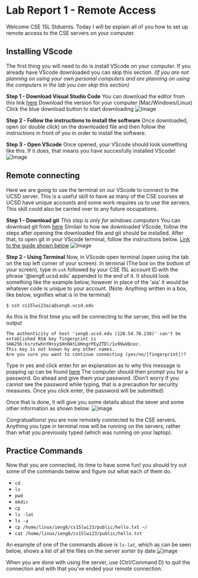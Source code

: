 # Lab Report 1 - Remote Access 

Welcome CSE 15L Stduents. Today I will be explain all of you how to set up remote access to the CSE servers on your computer. 

## Installing VScode
The first thing you will need to do is install VScode on your computer. If you already have VScode downloaded you can skip this section. 
*(If you are not planning on using your own personal computers and are planning on using the computers in the lab you can skip this section)*

**Step 1 - Download Visual Studio Code**
    You can download the editor from this link [here](https://code.visualstudio.com/)
    Download the version for your computer (Mac/Windows/Linux)
    Click the blue download button to start downloading
    ![Image](https://jaivd.github.io/Lab-Reports/Screenshot%202023-01-12%20153541.png)
    
**Step 2 - Follow the instructions to install the software**
    Once downloaded, open (or double click) on the downloaded file and then follow the instructions in front of you in order to install the software.
    
**Step 3 - Open VScode**
    Once opened, your VScode should look something like this. If it does, that means you have succesfully installed VScode!
    ![Image](https://jaivd.github.io/Lab-Reports/Screenshot%202023-01-13%20145439.png)

## Remote connecting
  Here we are going to use the terminal on our VScode to connect to the UCSD server. 
  This is a useful skill to have as many of the CSE courses at UCSD have unique accounts and some work requires us to use the servers. 
  This skill could also be carried over to any future occupations. 
    
**Step 1 - Download git**
    *This step is only for windows computers*
    You can download git from [here](https://gitforwindows.org/)
    Similair to how we downloaded VScode, follow the steps after opening the downloaded file and git should be installed. 
    After that, to open git in your VScode terminal, follow the instructions below. 
    [Link to the guide shown below](https://stackoverflow.com/questions/42606837/how-do-i-use-bash-on-windows-from-the-visual-studio-code-integrated-terminal/50527994#50527994)
    ![Image](https://jaivd.github.io/Lab-Reports/Stackoverflow.png)
    
**Step 2 - Using Terminal** 
    Now, in VScode open terminal (open using the tab on the top left corner of your screen). In terminal (The box on the bottom of your screen), type in `ssh` followed by your CSE 15L account ID with the phrase '@ieng6.ucsd.edu' appended to the end of it. It should look something like the example below, however in place of the 'aia' it would be whatever code is unique to your account. (Note: Anything written in a box, like below, signifies what is in the terminal)
  ```
  $ ssh cs15lwi23aia@ieng6.ucsd.edu
  ```
    
  As this is the first time you will be connecting to the server, this will be the output
  ```
  The authenticity of host 'ieng6.ucsd.edu (128.54.70.238)' can't be established RSA key fingerprint is SHA256:ksruYwhnYH+sySHnHAtLUHngrPEyZTDl/1x99wUQcec. 
  This key is not known by any other names. 
  Are you sure you want to continue connecting (yes/no/[fingerprint])? 
  ```
  Type in yes and click enter.for an explanation as to why this message is popping up can be found [here](https://superuser.com/questions/421074/ssh-the-authenticity-of-host-host-cant-be-established/421084#421084)
  The computer should then prompt you for a password. Go ahead and give them your password. (Don't worry if you cannot see the password while typing, that is a precaution for security measures. Once you click enter, the password will be submitted)
  
  Once that is done, it will give you some details about the sever and some other information as shown below. 
  ![image](https://user-images.githubusercontent.com/122576180/212446336-e370d3e4-a2b9-4d7f-8cee-5cb5f49a7e12.png)
  
  Congratualtions! you are now remotely connected to the CSE servers. Anything you type in terminal now will be running on the servers, rather than what you previously typed (which was running on your laptop). 
  
## Practice Commands
Now that you are connected, its time to have some fun! you should try out some of the commands below and figure out what each of them do. 
* `cd`
* `ls`
* `pwd`
* `mkdir`
* `cp`
* `ls -lat`
* `ls -a`
* `cp /home/linux/ieng6/cs15lwi23/public/hello.txt ~/`
* `cat /home/linux/ieng6/cs15lwi23/public/hello.txt`

An example of one of the commands above is `ls-lat`, which as can be seen below, shows a list of all the files on the server sorter by date
![image](https://user-images.githubusercontent.com/122576180/212446647-02e7e6d1-ebda-4ecf-9314-54d1f072f62a.png)

When you are done with using the server, use (Ctrl/Command D) to quit the connection and with that you've ended your remote connection. 




